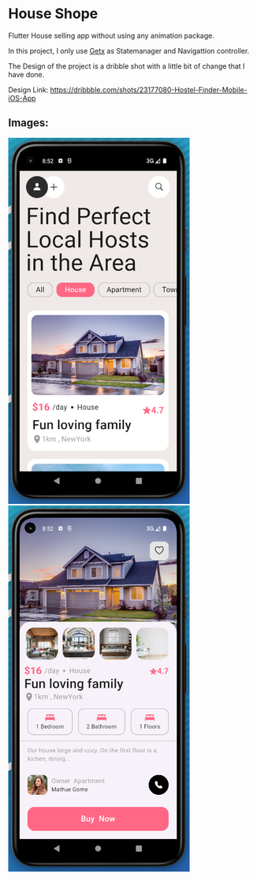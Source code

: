 # House Shope

Flutter House selling app without using any animation package.

In this project, I only use [Getx](https://pub.dev/packages/get) as Statemanager and Navigattion controller.




The Design of the project is a dribble shot with a little bit of change that I have done.

Design Link: https://dribbble.com/shots/23177080-Hostel-Finder-Mobile-iOS-App



## Images:
![Main Page](doc/images/image1.png) 
![House Detail Page](doc/images/image2.png) 

